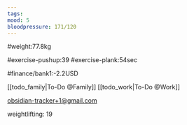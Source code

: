 ```yaml
---
tags: 
mood: 5
bloodpressure: 171/120
---
```


#weight:77.8kg

#exercise-pushup:39
#exercise-plank:54sec




#finance/bank1:-2.2USD

[[todo_family|To-Do @Family]]
[[todo_work|To-Do @Work]]

obsidian-tracker+1@gmail.com

weightlifting: 19

